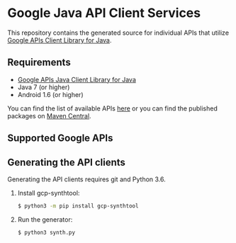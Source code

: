 # Google Java API Client Services

This repository contains the generated source for individual APIs that utilize
[Google APIs Client Library for Java][google-api-java-client].

## Requirements

* [Google APIs Java Client Library for Java][google-api-java-client]
* Java 7 (or higher)
* Android 1.6 (or higher)


You can find the list of available APIs [here][api-list] or you can find the published packages on
[Maven Central][maven-search].

## Supported Google APIs

[//]: # (API_TABLE_START)

[//]: # (API_TABLE_END)

## Generating the API clients

Generating the API clients requires git and Python 3.6.

1. Install gcp-synthtool:

    ```bash
    $ python3 -m pip install gcp-synthtool
    ```

1. Run the generator:

    ```bash
    $ python3 synth.py
    ```

[google-api-java-client]: https://github.com/google/google-api-java-client
[api-list]: https://developers.google.com/api-client-library/java/apis/
[maven-search]: https://search.maven.org/search?q=google-api-services
